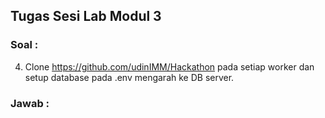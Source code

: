 ## **Tugas Sesi Lab Modul 3**
### Soal :
4. Clone https://github.com/udinIMM/Hackathon pada setiap worker dan setup database pada .env mengarah ke DB server.<br>
### Jawab :